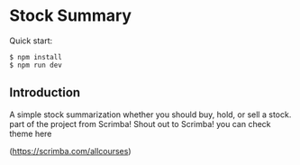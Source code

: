 # Stock Summary

Quick start:

```
$ npm install 
$ npm run dev
````

## Introduction
A simple stock summarization whether you should buy, hold, or sell a stock. part of the project from Scrimba! Shout out to Scrimba!
you can check theme here

(https://scrimba.com/allcourses)




